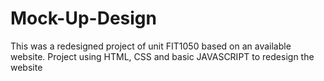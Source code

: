 # Mock-Up-Design
This was a redesigned project of unit FIT1050 based on an available website. Project using HTML, CSS and basic JAVASCRIPT to redesign the website 
